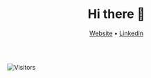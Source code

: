 <h1 align="center">Hi there 👋</h1>

<p align="center">
  <a href="https://www.google.com">Website</a> •
  <a href="https://www.linkedin.com/in/abram-pomposelli-3b74931a0/">Linkedin</a>
</p>

<br/>
<br/>

![Visitors](https://visitor-badge.laobi.icu/badge?page_id=Brams75.Brams75)
